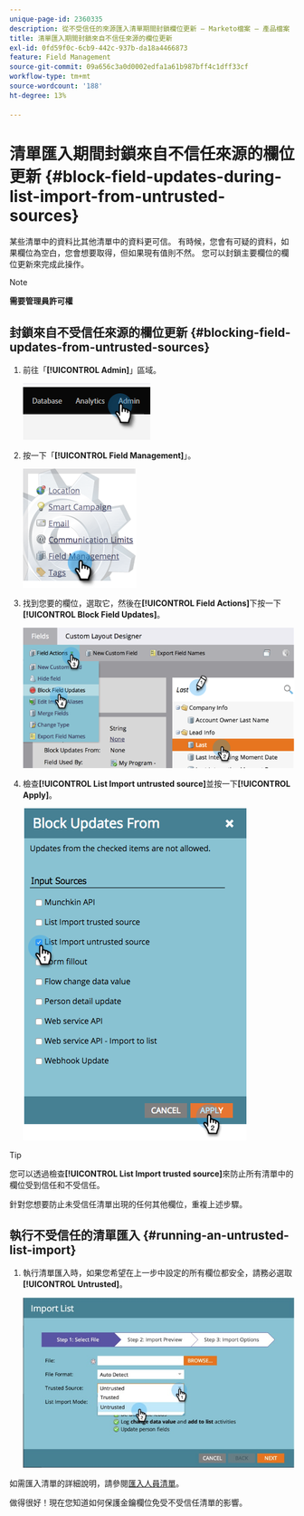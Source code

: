 ```yaml
---
unique-page-id: 2360335
description: 從不受信任的來源匯入清單期間封鎖欄位更新 — Marketo檔案 — 產品檔案
title: 清單匯入期間封鎖來自不信任來源的欄位更新
exl-id: 0fd59f0c-6cb9-442c-937b-da18a4466873
feature: Field Management
source-git-commit: 09a656c3a0d0002edfa1a61b987bff4c1dff33cf
workflow-type: tm+mt
source-wordcount: '188'
ht-degree: 13%

---
```


# 清單匯入期間封鎖來自不信任來源的欄位更新 {#block-field-updates-during-list-import-from-untrusted-sources}

某些清單中的資料比其他清單中的資料更可信。 有時候，您會有可疑的資料，如果欄位為空白，您會想要取得，但如果現有值則不然。 您可以封鎖主要欄位的欄位更新來完成此操作。

>[!NOTE]
>
>**需要管理員許可權**

## 封鎖來自不受信任來源的欄位更新 {#blocking-field-updates-from-untrusted-sources}

1. 前往「**[!UICONTROL Admin]**」區域。

   ![](assets/blocking-field-updates-from-untrusted-sources-1.png)

1. 按一下「**[!UICONTROL Field Management]**」。

   ![](assets/blocking-field-updates-from-untrusted-sources-2.png)

1. 找到您要的欄位，選取它，然後在&#x200B;**[!UICONTROL Field Actions]**&#x200B;下按一下&#x200B;**[!UICONTROL Block Field Updates]**。

   ![](assets/blocking-field-updates-from-untrusted-sources-3.png)

1. 檢查&#x200B;**[!UICONTROL List Import untrusted source]**&#x200B;並按一下&#x200B;**[!UICONTROL Apply]**。

   ![](assets/blocking-field-updates-from-untrusted-sources-4.png)

>[!TIP]
>
>您可以透過檢查&#x200B;**[!UICONTROL List Import trusted source]**&#x200B;來防止所有清單中的欄位受到信任和不受信任。

針對您想要防止未受信任清單出現的任何其他欄位，重複上述步驟。

## 執行不受信任的清單匯入 {#running-an-untrusted-list-import}

1. 執行清單匯入時，如果您希望在上一步中設定的所有欄位都安全，請務必選取&#x200B;**[!UICONTROL Untrusted]**。

   ![](assets/blocking-field-updates-from-untrusted-sources-5.png)

如需匯入清單的詳細說明，請參閱[匯入人員清單](/help/marketo/getting-started/quick-wins/import-a-list-of-people.md)。

做得很好！現在您知道如何保護金鑰欄位免受不受信任清單的影響。

